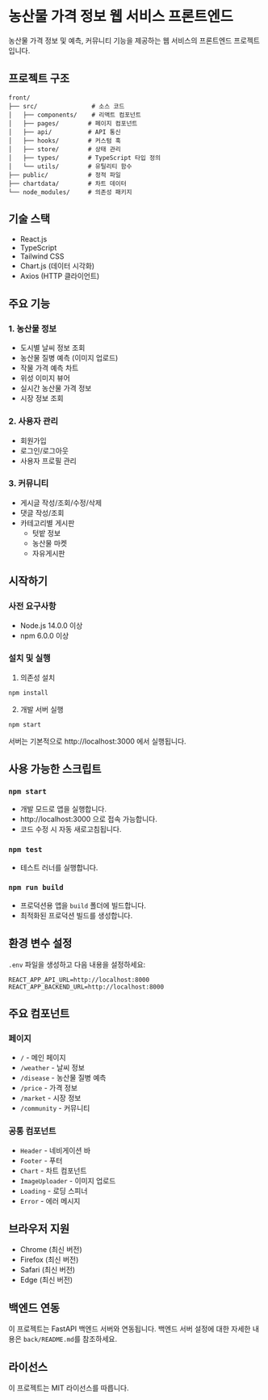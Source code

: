 # 농산물 가격 정보 웹 서비스 프론트엔드

농산물 가격 정보 및 예측, 커뮤니티 기능을 제공하는 웹 서비스의 프론트엔드 프로젝트입니다.

## 프로젝트 구조

```
front/
├── src/               # 소스 코드
│   ├── components/    # 리액트 컴포넌트
│   ├── pages/        # 페이지 컴포넌트
│   ├── api/          # API 통신
│   ├── hooks/        # 커스텀 훅
│   ├── store/        # 상태 관리
│   ├── types/        # TypeScript 타입 정의
│   └── utils/        # 유틸리티 함수
├── public/           # 정적 파일
├── chartdata/        # 차트 데이터
└── node_modules/     # 의존성 패키지
```

## 기술 스택

- React.js
- TypeScript
- Tailwind CSS
- Chart.js (데이터 시각화)
- Axios (HTTP 클라이언트)

## 주요 기능

### 1. 농산물 정보

- 도시별 날씨 정보 조회
- 농산물 질병 예측 (이미지 업로드)
- 작물 가격 예측 차트
- 위성 이미지 뷰어
- 실시간 농산물 가격 정보
- 시장 정보 조회

### 2. 사용자 관리

- 회원가입
- 로그인/로그아웃
- 사용자 프로필 관리

### 3. 커뮤니티

- 게시글 작성/조회/수정/삭제
- 댓글 작성/조회
- 카테고리별 게시판
  - 텃밭 정보
  - 농산물 마켓
  - 자유게시판

## 시작하기

### 사전 요구사항

- Node.js 14.0.0 이상
- npm 6.0.0 이상

### 설치 및 실행

1. 의존성 설치

```bash
npm install
```

2. 개발 서버 실행

```bash
npm start
```

서버는 기본적으로 http://localhost:3000 에서 실행됩니다.

## 사용 가능한 스크립트

### `npm start`

- 개발 모드로 앱을 실행합니다.
- http://localhost:3000 으로 접속 가능합니다.
- 코드 수정 시 자동 새로고침됩니다.

### `npm test`

- 테스트 러너를 실행합니다.

### `npm run build`

- 프로덕션용 앱을 `build` 폴더에 빌드합니다.
- 최적화된 프로덕션 빌드를 생성합니다.

## 환경 변수 설정

`.env` 파일을 생성하고 다음 내용을 설정하세요:

```
REACT_APP_API_URL=http://localhost:8000
REACT_APP_BACKEND_URL=http://localhost:8000
```

## 주요 컴포넌트

### 페이지

- `/` - 메인 페이지
- `/weather` - 날씨 정보
- `/disease` - 농산물 질병 예측
- `/price` - 가격 정보
- `/market` - 시장 정보
- `/community` - 커뮤니티

### 공통 컴포넌트

- `Header` - 네비게이션 바
- `Footer` - 푸터
- `Chart` - 차트 컴포넌트
- `ImageUploader` - 이미지 업로드
- `Loading` - 로딩 스피너
- `Error` - 에러 메시지

## 브라우저 지원

- Chrome (최신 버전)
- Firefox (최신 버전)
- Safari (최신 버전)
- Edge (최신 버전)

## 백엔드 연동

이 프로젝트는 FastAPI 백엔드 서버와 연동됩니다. 백엔드 서버 설정에 대한 자세한 내용은 `back/README.md`를 참조하세요.

## 라이선스

이 프로젝트는 MIT 라이선스를 따릅니다.
